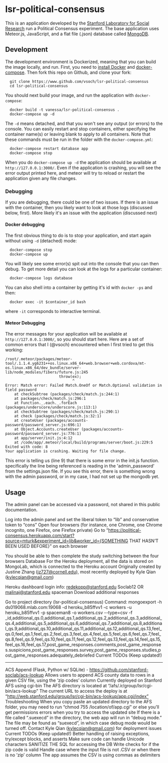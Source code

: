 # lsr-political-consensus

This is an application developed by the [Stanford Laboratory for Social Research](https://sociology.stanford.edu/research/laboratory-social-research) run a Political Consensus experiment. The base application uses Meteor.js, JavaScript, and a flat file (.json) database called [MongoDB](https://www.mongodb.com/leading-nosql-database).

## Development
The development environment is Dockerized, meaning that you can build the image locally, and run. First, you need to [install Docker](http://54.71.194.30:4111/engine/installation) and [docker-compose](http://54.71.194.30:4111/compose/install/). Then fork this repo on Github, and clone your fork:


      git clone https://www.github.com/vsoch/lsr-political-consensus
      cd lsr-political-consensus

You should next build your image, and run the application with `docker-compose`:

      docker build -t vanessa/lsr-political-consensus .
      docker-compose up -d

The `-d` means detached, and that you won't see any output (or errors) to the console. You can easily restart and stop containers, either specifying the container name(s) or leaving blank to apply to all containers. Note that these commands must be run in the folder with the `docker-compose.yml`:

      docker-compose restart database app
      docker-compose stop


When you do `docker-compose up -d` the application should be available at `http://127.0.0.1:3000/`. Even if the application is crashing, you will see the error output printed here, and meteor will try to reload or restart the application given any file changes.


### Debugging
If you are debugging, there could be one of two issues. If there is an issue with the container, then you likely want to look at those logs (discussed below, first). More likely it's an issue with the application (discussed next)

#### Docker debugging
The first obvious thing to do is to stop your application, and start again without using `-d` (detached) mode:

      docker-compose stop
      docker-compose up

You will likely see some error(s) spit out into the console that you can then debug. To get more detail you can look at the logs for a particular container:

      docker-compose logs database

You can also shell into a container by getting it's id with `docker -ps` and then:

      docker exec -it $container_id bash

where `-it` corresponds to interactive terminal.

#### Meteor Debugging
The error messages for your application will be available at `http://127.0.0.1:3000/`, so you should start here. Here are a set of common errors that I (@vsoch) encountered when I first tried to get this working:


	/root/.meteor/packages/meteor-tool/.1.1.4.yg6231++os.linux.x86_64+web.browser+web.cordova/mt-os.linux.x86_64/dev_bundle/server-lib/node_modules/fibers/future.js:245
							throw(ex);
							      ^
	Error: Match error: Failed Match.OneOf or Match.Optional validation in field password
	    at checkSubtree (packages/check/match.js:244:1)
	    at packages/check/match.js:296:1
	    at Function._.each._.forEach (packages/underscore/underscore.js:113:1)
	    at checkSubtree (packages/check/match.js:290:1)
	    at check (packages/check/match.js:32:1)
	    at createUser (packages/accounts-password/password_server.js:696:1)
	    at Object.Accounts.createUser (packages/accounts-password/password_server.js:776:1)
	    at app/server/init.js:4:12
	    at /code/app/.meteor/local/build/programs/server/boot.js:229:5
	Exited with code: 8
	Your application is crashing. Waiting for file change.


This error is telling us (line 9) that there is some error in the init.js function. specifically the line being referenced is reading in the 'admin_password' from the settings.json file. If you see this error, there is something wrong with the admin password, or in my case, I had not set up the mongodb yet.


## Usage
The admin panel can be accessed via a password, not shared in this public documentation.



Log into the admin panel and set the liberal token to “lib” and conservative token to “cons”
Open four browsers (for instance, one Chrome, one Chrome incognito, one Firefox, one Firefox private)
Go to “https://political-consensus.herokuapp.com/start?source=mturk&experiment_id=lib&worker_id={SOMETHING THAT HASN’T BEEN USED BEFORE}” on each browser

You should be able to then complete the study switching between the four browsers
Database
For the Heroku deployment, all the data is stored on MongoLab, which is connected to the Heroku account
Originally created by Justine Zhang (jz727@cornell.edu), most recently deployed by Kyle Qian (kylecqian@gmail.com) 

Heroku dashboard login info:
redekopp@stanford.edu
Soclab12
OR
malinaj@stanford.edu
spaceman
Download additional responses

Go to project directory (lsr-political-consensus)
Command: mongoexport -h ds019068.mlab.com:19068 -d heroku_b85ffvv1 -c workers -u heroku_b85ffvv1 -p spaceman8 -o workers.csv --type=csv -f _id,additional_qs.0,additional_qs.1,additional_qs.2,additional_qs.3,additional_qs.4,additional_qs.5,additional_qs.6,additional_qs.7,additional_qs.8,additional_qs.9,additional_qs.10,additional_qs.11,additional_qs.12,additional_qs.13,feel_qs.0,feel_qs.1,feel_qs.2,feel_qs.3,feel_qs.4,feel_qs.5,feel_qs.6,feel_qs.7,feel_qs.8,feel_qs.9,feel_qs.10,feel_qs.11,feel_qs.12,feel_qs.13,feel_qs.14,feel_qs.15,feel_qs.16,feel_qs.17,post_game_responses.comments,post_game_responses.suspicions,post_game_responses.survey,post_game_responses.studies,post_game_responses.adequately_debriefed
Current TODOs (Keep updated!)



_______________________________________________________________________________________________



ACS Append (Flask, Python w/ SQLite) - https://github.com/stanford-soclab/acs-lookup
Allows users to append ACS county data to rows in a given CSV file, using the ‘zip codes’ column
Currently deployed on Stanford AFS using cgi-bin
The AFS directory is located at “/afs/.ir/group/lsr/cgi-bin/acs-lookup”
The current URL to access the deploy is at “http://web.stanford.edu/group/lsr/cgi-bin/acs-lookup/app.cgi/index”
Troubleshooting
When you copy paste an updated directory to the AFS folder, you may need to run “chmod 755 /location/of/app.cgi” or else you’ll get permissions errors when you try to access the updated site
If there is a file called “.suexecd” in the directory, the web app will run in “debug mode.” The file may be found as “suexecd”, in which case debug mode would be turned off.
Contact Kyle Qian (kylecqian@gmail.com) for deployment issues
Current TODOs (Keep updated!)
Better handling of raising exceptions, try/except blocks, and asserts
Make sure code can handle Unicode characters
SANITIZE THE SQL for accessing the DB
Write checks for if the zip code is valid
Handle case where the input file is not .CSV or when there is no ‘zip’ column
The app assumes the CSV is using commas as delimiters



